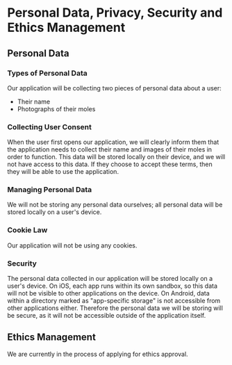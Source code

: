 # Personal Data, Privacy, Security and Ethics Management

## Personal Data

### Types of Personal Data

Our application will be collecting two pieces of personal data about a user:
- Their name
- Photographs of their moles

### Collecting User Consent

When the user first opens our application, we will clearly inform them that the application needs to collect their name and images of their moles in order to function. This data will be stored locally on their device, and we will not have access to this data. If they choose to accept these terms, then they will be able to use the application.

### Managing Personal Data

We will not be storing any personal data ourselves; all personal data will be stored locally on a user's device.

### Cookie Law

Our application will not be using any cookies.

### Security

The personal data collected in our application will be stored locally on a user's device. On iOS, each app runs within its own sandbox, so this data will not be visible to other applications on the device. On Android, data within a directory marked as "app-specific storage" is not accessible from other applications either. Therefore the personal data we will be storing will be secure, as it will not be accessible outside of the application itself.

## Ethics Management

We are currently in the process of applying for ethics approval.

<!-- Ethics pre-approval was applied for on **INSERT DATE HERE**. -->
